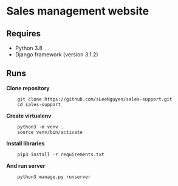 # Sales management website

## Requires
- Python 3.8
- Django framework (version 3.1.2)

## Runs
**Clone repository**

        git clone https://github.com/sLeeNguyen/sales-support.git
        cd sales-support
        
**Create virtualenv**

        python3 -m venv .
        source venv/bin/activate
        
**Install libraries**

        pip3 install -r requirements.txt 
        
**And run server**

        python3 manage.py runserver
